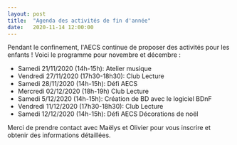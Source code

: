 ```yaml
---
layout: post
title:  "Agenda des activités de fin d'année"
date:   2020-11-14 12:00:00
---
```


Pendant le confinement, l'AECS continue de proposer des activités pour les enfants ! Voici le programme pour novembre et décembre :

* Samedi 21/11/2020 (14h-15h): Atelier musique
* Vendredi 27/11/2020 (17h30-18h30): Club Lecture
* Samedi 28/11/2020 (14h-15h): Défi AECS
* Mercredi 02/12/2020 (18h-19h) Club Lecture
* Samedi 5/12/2020 (14h-15h): Création de BD avec le logiciel BDnF
* Vendredi 11/12/2020 (17h30-18h30): Club Lecture
* Samedi 12/12/2020 (14h-15h):  Défi AECS Décorations de noël

Merci de prendre contact avec Maëlys et Olivier pour vous inscrire et obtenir des informations détaillées.

